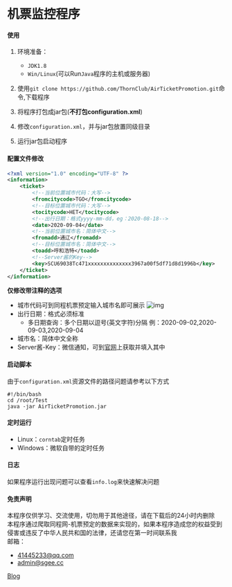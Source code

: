 # 机票监控程序

#### 使用

1. 环境准备：
   * `JDK1.8`
   * `Win/Linux`(可以Run`Java`程序的主机或服务器)

2. 使用`git clone https://github.com/ThornClub/AirTicketPromotion.git`命令,下载程序

3. 将程序打包成jar包(**不打包configuration.xml**)

4. 修改`configuration.xml`，并与jar包放置同级目录

5. 运行jar包启动程序

#### 配置文件修改

```xml
<?xml version="1.0" encoding="UTF-8" ?>
<information>
    <ticket>
        <!--当前位置城市代码：大写-->
        <fromcitycode>TGO</fromcitycode>
        <!--目标位置城市代码：大写-->
        <tocitycode>HET</tocitycode>
        <!--出行日期：格式yyyy-mm-dd，eg：2020-08-18-->
        <date>2020-09-04</date>
        <!--当前位置城市名：简体中文-->
        <fromadd>通辽</fromadd>
        <!--目标位置城市名：简体中文-->
        <toadd>呼和浩特</toadd>
        <!--Server酱的Key-->
        <key>SCU69038Tc471xxxxxxxxxxxxxx3967a00f5df71d8d1996b</key>
    </ticket>
</information>
```

**仅修改带注释的选项**
* 城市代码可到同程机票预定输入城市名即可展示
![img](https://cdn.jsdelivr.net/gh/ThornClub/Images/images/2020/08/19/e4088d.png
)
* 出行日期：格式必须标准
    * 多日期查询：多个日期以逗号(英文字符)分隔 例：2020-09-02,2020-09-03,2020-09-04
* 城市名：简体中文全称
* Server酱-Key：微信通知，可到[官网](http://sc.ftqq.com/3.version)上获取并填入其中

#### 启动脚本
由于`configuration.xml`资源文件的路径问题请参考以下方式
```shell
#!/bin/bash
cd /root/Test
java -jar AirTicketPromotion.jar
```

#### 定时运行

* Linux：`corntab`定时任务
* Windows：微软自带的定时任务

#### 日志
如果程序运行出现问题可以查看`info.log`来快速解决问题

#### 免责声明
本程序仅供学习、交流使用，切勿用于其他途径，请在下载后的24小时内删除  
本程序通过爬取同程网-机票预定的数据来实现的，如果本程序造成您的权益受到侵害或违反了中华人民共和国的法律，还请您在第一时间联系我  
邮箱：
  * <a href="mailto:41445233@qq.com">41445233@qq.com</a>
  * <a href="mailto:libra@sgee.cc">admin@sgee.cc</a>

[Blog](https://www.sgee.cc)


